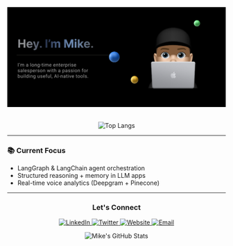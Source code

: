 <div align="center">
  <img src="harehimself.png" alt="HareHimself Profile"/>
</div>

<br/>

<div align="center">

![Top Langs](https://github-readme-stats.vercel.app/api/top-langs/?username=harehimself&layout=compact&theme=tokyonight&hide_border=true)

</div>

---

### 📚 Current Focus

- LangGraph & LangChain agent orchestration  
- Structured reasoning + memory in LLM apps  
- Real-time voice analytics (Deepgram + Pinecone)

---

<div align="center">

<h3>Let's Connect</h3>

<a href="https://linkedin.com/in/mike-hare">
  <img src="https://img.shields.io/badge/LinkedIn-0077B5?style=for-the-badge&logo=linkedin&logoColor=white" alt="LinkedIn" />
</a>
<a href="https://twitter.com/harehimself">
  <img src="https://img.shields.io/badge/Twitter-1DA1F2?style=for-the-badge&logo=twitter&logoColor=white" alt="Twitter" />
</a>
<a href="https://mikehare.io">
  <img src="https://img.shields.io/badge/mikehare.io-4285F4?style=for-the-badge&logo=google-chrome&logoColor=white" alt="Website" />
</a>
<a href="mailto:mike@mikehare.io">
  <img src="https://img.shields.io/badge/Email-D14836?style=for-the-badge&logo=gmail&logoColor=white" alt="Email" />
</a>

</div>
<div align="center">
  
![Mike's GitHub Stats](https://github-readme-stats.vercel.app/api?username=harehimself&show_icons=true&theme=tokyonight&hide_border=true)
<br/><br/>

</div>



<!--
**harehimself/harehimself** is a ✨ _special_ ✨ repository because its `README.md` (this file) appears on your GitHub profile.

Here are some ideas to get you started:

- 🔭 I’m currently working on ...
- 🌱 I’m currently learning ...
- 👯 I’m looking to collaborate on ...
- 🤔 I’m looking for help with ...
- 💬 Ask me about ...
- 📫 How to reach me: ...
- 😄 Pronouns: ...
- ⚡ Fun fact: ...
-->
